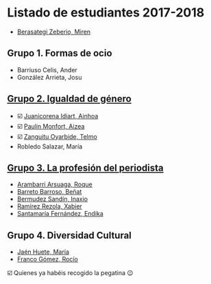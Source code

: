 # Listado de estudiantes 2017-2018

<!-- formato con el que incluir tu nombre y link -->
- [Berasategi Zeberio, Miren](http://mberasategi.github.io)

## Grupo 1. Formas de ocio
<!-- aquí el listado de miembros del grupo 1 -->
- Barriuso Celis, Ander
- González Arrieta, Josu
## [Grupo 2. Igualdad de género](https://github.com/DeustoPWEB/pweb-grupo-2)
<!-- aquí el listado de miembros del grupo 2 -->
- :ballot_box_with_check: [Juanicorena Idiart, Ainhoa](http://ajuanicorena.github.io)
- :ballot_box_with_check: [Paulin Monfort, Aizea](http://aizeapaulin.github.io)
- :ballot_box_with_check: [Zanguitu Oyarbide, Telmo](http://telmoco.github.io)
- Robledo Salazar, María 

## [Grupo 3. La profesión del periodista](https://github.com/DeustoPWEB/pweb-grupo-3)
<!-- aquí el listado de miembros del grupo 3 -->
- [Arambarri Arsuaga, Roque](htpp://roquearambarri33.github.io)
- [Barreto Barroso, Beñat](http://barreto21.github.io)
- [Bermudez Sandín, Inaxio](http://inaxiobermudez.github.io)
- [Ramírez Rezola, Xabier](http://xabierramirez.github.io)
- [Santamaría Fernández, Endika](http://endikasantamaria1.github.io)

## Grupo 4. Diversidad Cultural
<!-- aquí el listado de miembros del grupo 4 -->
- [Jaén Huete, María](http://mjaenh.github.io)
- [Franco Gómez, Rocío](http://rfranco.github.io)


:ballot_box_with_check: Quienes ya habéis recogido la pegatina :wink:
